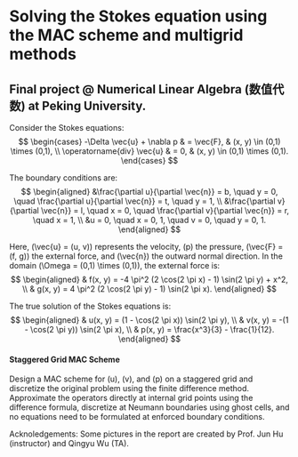 # Solving the Stokes equation using the MAC scheme and multigrid methods
## Final project @ Numerical Linear Algebra (数值代数) at Peking University. 
Consider the Stokes equations:
$$
\begin{cases}
-\Delta \vec{u} + \nabla p & = \vec{F}, & (x, y) \in (0,1) \times (0,1), \\
\operatorname{div} \vec{u} & = 0, & (x, y) \in (0,1) \times (0,1).
\end{cases}
$$

The boundary conditions are:
$$
\begin{aligned}
&\frac{\partial u}{\partial \vec{n}} = b, \quad y = 0, \quad \frac{\partial u}{\partial \vec{n}} = t, \quad y = 1, \\
&\frac{\partial v}{\partial \vec{n}} = l, \quad x = 0, \quad \frac{\partial v}{\partial \vec{n}} = r, \quad x = 1, \\
&u = 0, \quad x = 0, 1, \quad v = 0, \quad y = 0, 1.
\end{aligned}
$$

Here, \(\vec{u} = (u, v)\) represents the velocity, \(p\) the pressure, \(\vec{F} = (f, g)\) the external force, and \(\vec{n}\) the outward normal direction.
In the domain \(\Omega = (0,1) \times (0,1)\), the external force is:
$$
\begin{aligned}
& f(x, y) = -4 \pi^2 (2 \cos(2 \pi x) - 1) \sin(2 \pi y) + x^2, \\
& g(x, y) = 4 \pi^2 (2 \cos(2 \pi y) - 1) \sin(2 \pi x).
\end{aligned}
$$

The true solution of the Stokes equations is:
$$
\begin{aligned}
& u(x, y) = (1 - \cos(2 \pi x)) \sin(2 \pi y), \\
& v(x, y) = -(1 - \cos(2 \pi y)) \sin(2 \pi x), \\
& p(x, y) = \frac{x^3}{3} - \frac{1}{12}.
\end{aligned}
$$

#### Staggered Grid MAC Scheme
Design a MAC scheme for \(u\), \(v\), and \(p\) on a staggered grid and discretize the original problem using the finite difference method. Approximate the operators directly at internal grid points using the difference formula, discretize at Neumann boundaries using ghost cells, and no equations need to be formulated at enforced boundary conditions.





Acknoledgements: Some pictures in the report are created by Prof. Jun Hu (instructor) and Qingyu Wu (TA).
